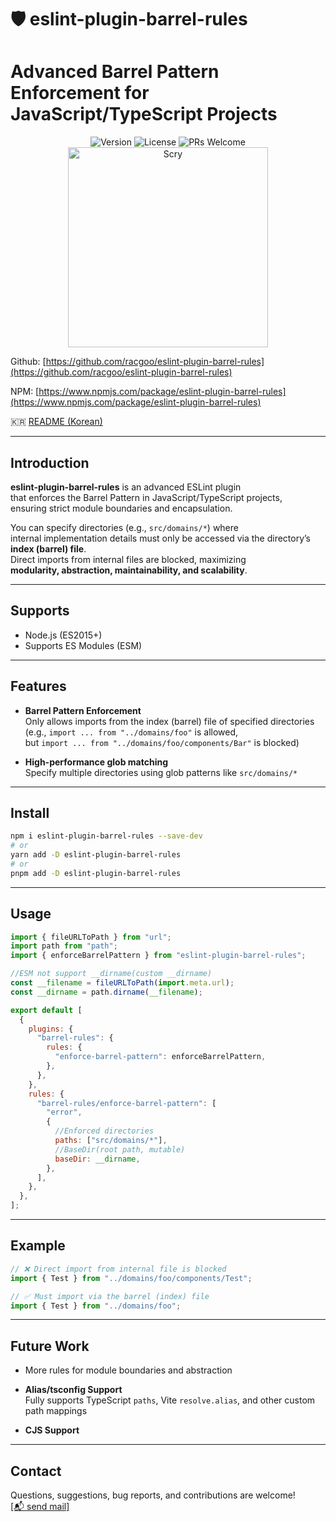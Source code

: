 # 🛡️ eslint-plugin-barrel-rules

# **Advanced Barrel Pattern Enforcement for JavaScript/TypeScript Projects**

<div align="center">
  <img src="https://img.shields.io/badge/version-1.0.3-blue.svg" alt="Version"/>
  <img src="https://img.shields.io/badge/License-MIT-yellow.svg" alt="License"/>
  <img src="https://img.shields.io/badge/PRs-welcome-brightgreen.svg" alt="PRs Welcome"/>
</div>

<div align="center">
  <img width="320" alt="Scry" src="https://github.com/user-attachments/assets/dc11d2d4-3896-4def-bf5f-e778086a3de8" />
</div>

Github: [https://github.com/racgoo/eslint-plugin-barrel-rules](https://github.com/racgoo/eslint-plugin-barrel-rules)

NPM: [https://www.npmjs.com/package/eslint-plugin-barrel-rules](https://www.npmjs.com/package/eslint-plugin-barrel-rules)

🇰🇷 [README (Korean)](./README.ko.md)

---

## Introduction

**eslint-plugin-barrel-rules** is an advanced ESLint plugin  
that enforces the Barrel Pattern in JavaScript/TypeScript projects,  
ensuring strict module boundaries and encapsulation.

You can specify directories (e.g., `src/domains/*`) where  
internal implementation details must only be accessed via the directory’s **index (barrel) file**.  
Direct imports from internal files are blocked, maximizing  
**modularity, abstraction, maintainability, and scalability**.

---

## Supports

- Node.js (ES2015+)
- Supports ES Modules (ESM)

---

## Features

- **Barrel Pattern Enforcement**  
  Only allows imports from the index (barrel) file of specified directories  
  (e.g., `import ... from "../domains/foo"` is allowed,  
  but `import ... from "../domains/foo/components/Bar"` is blocked)

- **High-performance glob matching**  
  Specify multiple directories using glob patterns like `src/domains/*`

---

## Install

```bash
npm i eslint-plugin-barrel-rules --save-dev
# or
yarn add -D eslint-plugin-barrel-rules
# or
pnpm add -D eslint-plugin-barrel-rules
```

---

## Usage

```js
import { fileURLToPath } from "url";
import path from "path";
import { enforceBarrelPattern } from "eslint-plugin-barrel-rules";

//ESM not support __dirname(custom __dirname)
const __filename = fileURLToPath(import.meta.url);
const __dirname = path.dirname(__filename);

export default [
  {
    plugins: {
      "barrel-rules": {
        rules: {
          "enforce-barrel-pattern": enforceBarrelPattern,
        },
      },
    },
    rules: {
      "barrel-rules/enforce-barrel-pattern": [
        "error",
        {
          //Enforced directories
          paths: ["src/domains/*"],
          //BaseDir(root path, mutable)
          baseDir: __dirname,
        },
      ],
    },
  },
];
```

---

## Example

```ts
// ❌ Direct import from internal file is blocked
import { Test } from "../domains/foo/components/Test";

// ✅ Must import via the barrel (index) file
import { Test } from "../domains/foo";
```

---

## Future Work

- More rules for module boundaries and abstraction

- **Alias/tsconfig Support**  
  Fully supports TypeScript `paths`, Vite `resolve.alias`, and other custom path mappings

- **CJS Support**

---

## Contact

Questions, suggestions, bug reports, and contributions are welcome!  
[[📬 send mail]](mailto:lhsung98@naver.com)
